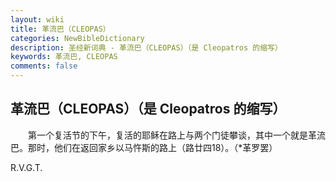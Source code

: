 ```yaml
---
layout: wiki
title: 革流巴（CLEOPAS）
categories: NewBibleDictionary
description: 圣经新词典 - 革流巴（CLEOPAS）（是 Cleopatros 的缩写）
keywords: 革流巴, CLEOPAS
comments: false
---
```


## 革流巴（CLEOPAS）（是 Cleopatros 的缩写）

　　第一个复活节的下午，复活的耶稣在路上与两个门徒攀谈，其中一个就是革流巴。那时，他们在返回家乡以马忤斯的路上（路廿四18）。（*革罗罢）

R.V.G.T.






